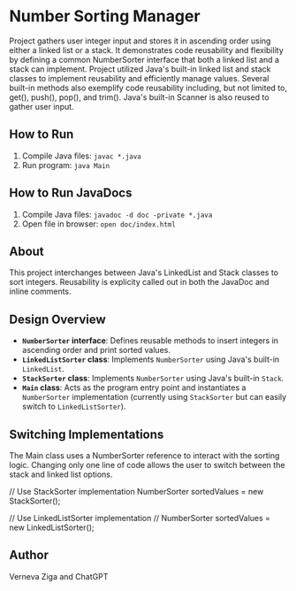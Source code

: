 # Number Sorting Manager

Project gathers user integer input and stores it in ascending order using either a linked list or a stack. It demonstrates code reusability and flexibility by defining a common NumberSorter interface that both a linked list and a stack can implement. Project utilized Java's built-in linked list and stack classes to implement reusability and efficiently manage values. 
Several built-in methods also exemplify code reusability including, but not limited to, get(), push(), pop(), and trim(). 
Java's built-in Scanner is also reused to gather user input.

## How to Run

1. Compile Java files: `javac *.java`
2. Run program: `java Main`

## How to Run JavaDocs
1. Compile Java files: `javadoc -d doc -private *.java`
2. Open file in browser: `open doc/index.html`


## About

This project interchanges between Java's LinkedList and Stack classes to sort integers. Reusability is explicity called out in both the JavaDoc and inline comments.

## Design Overview

- **`NumberSorter` interface**: Defines reusable methods to insert integers in ascending order and print sorted values.
- **`LinkedListSorter` class**: Implements `NumberSorter` using Java's built-in `LinkedList`.
- **`StackSorter` class**: Implements `NumberSorter` using Java's built-in `Stack`.
- **`Main` class**: Acts as the program entry point and instantiates a `NumberSorter` implementation (currently using `StackSorter` but can easily switch to `LinkedListSorter`).

## Switching Implementations

The Main class uses a NumberSorter reference to interact with the sorting logic. Changing only one line of code allows the user to switch between the stack and linked list options.

// Use StackSorter implementation
NumberSorter sortedValues = new StackSorter();

// Use LinkedListSorter implementation
// NumberSorter sortedValues = new LinkedListSorter();

## Author

Verneva Ziga and ChatGPT
